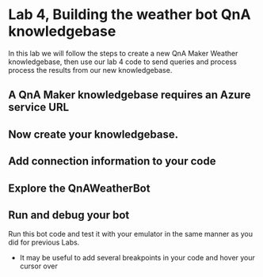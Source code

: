 # Lab 4, Building the weather bot QnA knowledgebase

In this lab we will follow the steps to create a new QnA Maker Weather knowledgebase, then use our lab 4 code to send queries and process process the results from our new knowledgebase. 

## A QnA Maker knowledgebase requires an Azure service URL


  
## Now create your knowledgebase.



## Add connection information to your code



## Explore the QnAWeatherBot


## Run and debug your bot
Run this bot code and test it with your emulator in the same manner as you did for previous Labs. 
* It may be useful to add several breakpoints in your code and hover your cursor over 




